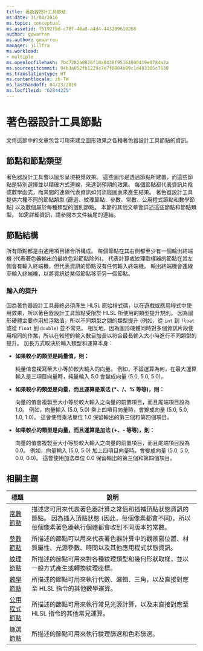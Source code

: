 ```yaml
---
title: 著色器設計工具節點
ms.date: 11/04/2016
ms.topic: conceptual
ms.assetid: f5192fbd-c78f-40a8-a4d4-443209610268
author: gewarren
ms.author: gewarren
manager: jillfra
ms.workload:
- multiple
ms.openlocfilehash: 7bd7282a0826f10a0438f95164600419e0784a2a
ms.sourcegitcommit: 94b3a052fb1229c7e7f8804b09c1d403385c7630
ms.translationtype: HT
ms.contentlocale: zh-TW
ms.lasthandoff: 04/23/2019
ms.locfileid: "62844225"
---
```

# <a name="shader-designer-nodes"></a>著色器設計工具節點
文件這節中的文章包含可用來建立圖形效果之各種著色器設計工具節點的資訊。

## <a name="nodes-and-node-types"></a>節點和節點類型
 著色器設計工具會以圖形呈現視覺效果。 這些圖形是透過節點所建置，而這些節點是特別選擇並以精確方式連線，來達到預期的效果。 每個節點都代表資訊片段或數學函式，而其間的連線代表資訊如何流經圖表來產生結果。 著色器設計工具提供六種不同的節點類型 (篩選、紋理節點、參數、常數、公用程式節點和數學節點) 以及數個屬於每種類型的個別節點。 本節的其他文章會詳述這些節點和節點類型。 如需詳細資訊，請參閱本文件結尾的連結。

## <a name="node-structure"></a>節點結構
 所有節點都是由通用項目組合所構成。 每個節點在其右側都至少有一個輸出終端機 (代表著色器輸出的最終色彩節點除外)。 代表計算或紋理取樣器的節點在其左側會有輸入終端機，但代表資訊的節點沒有任何輸入終端機。 輸出終端機會連線至輸入終端機，以將資訊從某個節點移至另一個節點。

### <a name="promotion-of-inputs"></a>輸入的提升
 因為著色器設計工具最終必須產生 HLSL 原始程式碼，以在遊戲或應用程式中使用效果，所以著色器設計工具節點受限於 HLSL 所使用的類型提升規則。 因為圖形硬體主要作用於浮點值，所以不同類型之間的類型提升 (例如，從 `int` 到 `float` 或從 `float` 到 `double`) 並不常見。 相反地，因為圖形硬體同時對多個資訊片段使用相同的作業，所以在較短的輸入數目加長以符合最長輸入大小時進行不同類型的提升。 加長方式取決於輸入類型和運算本身：

- **如果較小的類型是純量值，則：**

     純量值會複寫至大小等於較大輸入的向量。 例如，不論運算為何，在最大運算輸入是三項目向量時，純量輸入 5.0 會變成向量 (5.0, 5.0, 5.0)。

- **如果較小的類型是向量，而且運算是乘法 (\*、/、% 等等)，則：**

     向量的值會複製至大小等於較大輸入之向量的前置項目，而且尾端項目設為 1.0。 例如，向量輸入 (5.0, 5.0) 乘上四項目向量時，會變成向量 (5.0, 5.0, 1.0, 1.0)。 這會使用乘法單位 1.0 保留輸出的第三個和第四個項目。

- **如果較小的類型是向量，而且運算是加法 (+、- 等等)，則：**

     向量的值會複製至大小等於較大輸入之向量的前置項目，而且尾端項目設為 0.0。 例如，向量輸入 (5.0, 5.0) 加上四項目向量時，會變成向量 (5.0, 5.0, 0.0, 0.0)。 這會使用加法單位 0.0 保留輸出的第三個和第四個項目。

## <a name="related-topics"></a>相關主題

|標題|說明|
|-----------|-----------------|
|[常數節點](../designers/constant-nodes.md)|描述您可用來代表著色器計算之常值和插補頂點狀態資訊的節點。 因為插入頂點狀態 (因此，每個像素都會不同)，所以每個像素著色器執行個體都會收到不同版本的常數。|
|[參數節點](../designers/parameter-nodes.md)|所描述的節點可以用來代表著色器計算中的觀景窗位置、材質屬性、光源參數、時間以及其他應用程式狀態資訊。|
|[紋理節點](../designers/texture-nodes.md)|所描述的節點可用來對各種紋理類型和幾何形狀取樣，並以一般方式產生或轉換紋理座標。|
|[數學節點](../designers/math-nodes.md)|所描述的節點可用來執行代數、邏輯、三角，以及直接對應至 HLSL 指令的其他數學運算。|
|[公用程式節點](../designers/utility-nodes.md)|所描述的節點可用來執行常見光源計算，以及未直接對應至 HLSL 指令的其他常見運算。|
|[篩選節點](../designers/filter-nodes.md)|所描述的節點可用來執行紋理篩選和色彩篩選。|
